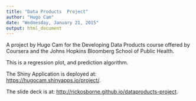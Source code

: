 ```yaml
---
title: "Data Products  Project"
author: "Hugo Cam"
date: "Wednesday, January 21, 2015"
output: html_document
---
```


A project by Hugo Cam for the Developing Data Products course offered by Coursera and the Johns Hopkins Bloomberg School of Public Health.

This is a regression plot, and prediction algorithm.

The Shiny Application is deployed at: <https://hugocam.shinyapps.io/project/>.

The slide deck is at: <http://rickosborne.github.io/dataproducts-project>.

